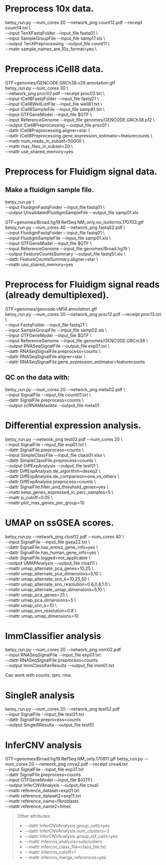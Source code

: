 # Preprocess 10x data.  
betsy_run.py --num_cores 20 --network_png count12.pdf --receipt count14.txt \\  
    --input TenXFastqFolder --input_file fastq01 \\  
    --input SampleGroupFile --input_file samp17.xls \\  
    --output TenXPreprocessing --output_file count11 \\  
    --mattr sample_names_are_10x_format=yes \\  
  
  
# Preprocess iCell8 data.  
GTF=genomes/GENCODE.GRCh38.v29.annotation.gtf  
betsy_run.py --num_cores 30 \\  
  --network_png proc02.pdf --receipt proc03.txt \\  
  --input ICell8FastqFolder --input_file fastq21 \\  
  --input ICell8WellListFile --input_file well81.txt \\  
  --input ICell8SampleFile --input_file samp81.txt \\  
  --input GTFGeneModel --input_file $GTF \\  
  --input ReferenceGenome --input_file genomes/GENCODE.GRCh38.p12 \\  
  --output ICell8Preprocessing --output_file proc01 \\  
  --dattr ICell8Preprocessing.aligner=star \\  
  --dattr ICell8Preprocessing.gene_expression_estimator=featurecounts \\  
  --mattr num_reads_in_subset=50000 \\  
  --mattr max_files_in_subset=20 \\  
  --mattr use_shared_memory=yes  
  
  
# Preprocess for Fluidigm signal data.  
## Make a fluidigm sample file.  
 betsy_run.py \\  
   --input FluidigmFastqFolder --input_file fastq01 \\  
   --output UnvalidatedFluidigmSampleFile --output_file samp01.xls  
  
  
 GTF=genomes/Broad.hg19.RefSeq.NM_only.no_isoforms.170703.gtf  
 betsy_run.py --num_cores 40 --network_png fastq52.pdf \\  
   --input FluidigmFastqFolder --input_file fastq01 \\  
   --input FluidigmSampleFile --input_file samp01.xls \\  
   --input GTFGeneModel --input_file $GTF \\  
   --input ReferenceGenome --input_file genomes/Broad.hg19 \\  
   --output FeatureCountsSummary --output_file fastq51.xls \\  
   --dattr FeatureCountsSummary.aligner=star \\  
   --mattr use_shared_memory=yes  
  
  
# Preprocess for Fluidigm signal reads (already demultiplexed).  
 GTF=genomes/gencode.vM14.annotation.gtf  
 betsy_run.py --num_cores 20 --network_png proc12.pdf --receipt proc13.txt \\  
   --input FastqFolder --input_file fastq21 \\  
   --input SampleGroupFile --input_file samp02.xls \\  
   --input GTFGeneModel --input_file $GTF \\  
   --input ReferenceGenome --input_file genomes/GENCODE.GRCm38 \\  
   --output RNASeqSignalFile --output_file exp01.txt \\  
   --dattr RNASeqSignalFile.preprocess=counts \\  
   --dattr RNASeqSignalFile.aligner=star \\  
   --dattr RNASeqSignalFile.gene_expression_estimator=featurecounts  
  
## QC on the data with:  
 betsy_run.py --num_cores 20 --network_png meta02.pdf \\  
   --input SignalFile --input_file count01.txt \\  
   --dattr SignalFile.preprocess=counts \\  
   --output scRNAMetadata --output_file meta01  
  
  
  
# Differential expression analysis.  
betsy_run.py --network_png test02.pdf --num_cores 20 \\  
  --input SignalFile --input_file exp01.txt \\  
  --dattr SignalFile.preprocess=counts \\  
  --input SimpleClassFile --input_file class01.xlsx \\  
  --dattr SimpleClassFile.preprocess=counts \\  
  --output DiffExpAnalysis --output_file test01 \\  
  --dattr DiffExpAnalysis.de_algorithm=deseq2 \\  
  --dattr DiffExpAnalysis.de_comparison=one_vs_others \\  
  --dattr DiffExpAnalysis.preprocess=counts \\  
  --dattr SignalFile.filter_and_threshold_genes=yes \\  
  --mattr keep_genes_expressed_in_perc_samples=5 \\  
  --mattr p_cutoff=0.05 \\  
  --mattr plot_max_genes_per_group=10  
  
  
  
# UMAP on ssGSEA scores.  
betsy_run.py --network_png clust12.pdf --num_cores 40 \\  
   --input SignalFile --input_file gsea22.txt \\  
   --dattr SignalFile.has_entrez_gene_info=yes \\  
   --dattr SignalFile.has_human_gene_info=yes \\  
   --dattr SignalFile.logged=not_applicable \\  
   --output UMAPAnalysis --output_file clust11 \\  
   --mattr umap_alternate_pca_genes=10,25 \\  
   --mattr umap_alternate_pca_dimensions=5,10 \\  
   --mattr umap_alternate_snn_k=10,25,50 \\  
   --mattr umap_alternate_snn_resolution=0.6,0.8,1.0 \\  
   --mattr umap_alternate_umap_dimensions=5,10 \\  
   --mattr umap_pca_genes=25 \\  
   --mattr umap_pca_dimensions=5 \\  
   --mattr umap_snn_k=10 \\  
   --mattr umap_snn_resolution=0.8 \\  
   --mattr umap_umap_dimensions=10  



# ImmClassifier analysis

betsy_run.py --num_cores 20 --network_png imm02.pdf \
  --input RNASeqSignalFile --input_file exp01.txt \
  --dattr RNASeqSignalFile.preprocess=counts \
  --output ImmClassifierResults --output_file imm01.txt

Can work with counts, tpm, rma.


# SingleR analysis

betsy_run.py --num_cores 20 --network_png test52.pdf \
  --input SignalFile --input_file test31.txt \
  --dattr SignalFile.preprocess=counts \
  --output SingleRResults --output_file test51



# InferCNV analysis

GTF=genomes/Broad.hg19.RefSeq.NM_only.170811.gtf
betsy_run.py --num_cores 20 --network_png cnva2.pdf --receipt cnva4.txt \
  --input SignalFile --input_file exp31.txt \
  --dattr SignalFile.preprocess=counts \
  --input GTFGeneModel --input_file ${GTF} \
  --output InferCNVAnalysis --output_file cnva1 \
  --mattr reference_dataset=exp01.txt \
  --mattr reference_dataset2=exp11.txt \
  --mattr reference_name=fibroblasts \
  --mattr reference_name2=hmec

> Other attributes\:
> * --dattr InferCNVAnalysis.group_cells=yes
> * --dattr InferCNVAnalysis.num_clusters=3
> * --dattr InferCNVAnalysis.group_ref_cells=yes
> * --mattr infercnv_analysis=subclusters
> * --mattr infercnv_class_file=class_file.txt
> * --mattr infercnv_cutoff=1
> * --mattr infercnv_merge_references=yes

